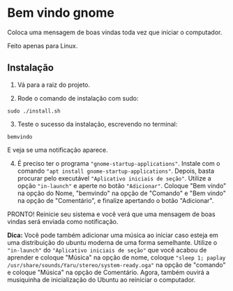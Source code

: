 # Bem vindo gnome

Coloca uma mensagem de boas vindas toda vez que iniciar o computador.

Feito apenas para Linux.

## Instalação

1. Vá para a raiz do projeto.

2. Rode o comando de instalação com sudo:

```
sudo ./install.sh
```
3. Teste o sucesso da instalação, escrevendo no terminal:

```
bemvindo
```

E veja se uma notificação aparece.

4. É preciso ter o programa `"gnome-startup-applications"`. Instale com o comando `"apt install gnome-startup-applications"`. Depois, basta procurar pelo executável `"Aplicativo iniciais de seção"`. Utilize a opção `"in-launch"` e aperte no botão `"Adicionar"`. Coloque "Bem vindo" na opção do Nome, "bemvindo" na opção de "Comando" e "Bem vindo" na opção de "Comentário", e finalize apertando o botão "Adicionar".

PRONTO! Reinicie seu sistema e você verá que uma mensagem de boas vindas será enviada como notificação.

**Dica:** Você pode também adicionar uma música ao iniciar caso esteja em uma distribuição do ubuntu moderna de uma forma semelhante. Utilize o `"in-launch"` do `"Aplicativo iniciais de seção"` que você acabou de aprender e coloque "Música" na opção de nome, coloque `"sleep 1;
paplay /usr/share/sounds/Yaru/stereo/system-ready.oga"` na opção de "comando" e coloque "Música" na opção de Comentário. Agora, também ouvirá a musiquinha de inicialização do Ubuntu ao reiniciar o computador.

